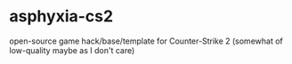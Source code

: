 # asphyxia-cs2
open-source game hack/base/template for Counter-Strike 2 (somewhat of low-quality maybe as I don't care)
